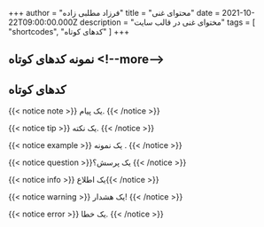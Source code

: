 +++
author = "فرزاد مطلبی زاده"
title = "محتوای غنی"
date = 2021-10-22T09:00:00.000Z
description = "مختوای غنی در قالب سایت"
tags = [ "shortcodes", "کدهای کوتاه" ]
+++

## نمونه کدهای کوتاه &lt;\!--more--&gt;

## کدهای کوتاه

{{< notice note >}} یک پیام. {{< /notice >}}

{{< notice tip >}} یک نکته. {{< /notice >}}

{{< notice example >}} یک نمونه . {{< /notice >}}

{{< notice question >}}یک پرسش؟ {{< /notice >}}

{{< notice info >}} یک اطلاع{{< /notice >}}

{{< notice warning >}} یک هشدار\! {{< /notice >}}

{{< notice error >}} یک خطا. {{< /notice >}}
